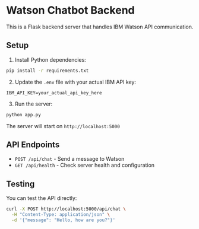 # Watson Chatbot Backend

This is a Flask backend server that handles IBM Watson API communication.

## Setup

1. Install Python dependencies:
```bash
pip install -r requirements.txt
```

2. Update the `.env` file with your actual IBM API key:
```env
IBM_API_KEY=your_actual_api_key_here
```

3. Run the server:
```bash
python app.py
```

The server will start on `http://localhost:5000`

## API Endpoints

- `POST /api/chat` - Send a message to Watson
- `GET /api/health` - Check server health and configuration

## Testing

You can test the API directly:

```bash
curl -X POST http://localhost:5000/api/chat \
  -H "Content-Type: application/json" \
  -d '{"message": "Hello, how are you?"}'
```